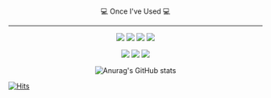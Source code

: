 

<p align="center">💻 Once I've Used 💻</p>

---------------------------------

<p align="center">
<img src="https://img.shields.io/badge/R-276DC3?style=for-the-badge&logo=R&logoColor=white">
<img src="https://img.shields.io/badge/Python-3776AB?style=for-the-badge&logo=Python&logoColor=white">
<img src="https://img.shields.io/badge/MySQL-4479A1?style=for-the-badge&logo=MySQL&logoColor=white">
<img src="https://img.shields.io/badge/Tableau-E97627?style=for-the-badge&logo=Tableau&logoColor=white">
</p>
<p align="center">
<a href="클릭시 이동할 링크" target="_blank"><img src="https://img.shields.io/badge/PyTorch-EE4C2C?style=flat-square&logo=PyTorch&logoColor=white"/></a>
<a href="클릭시 이동할 링크" target="_blank"><img src="https://img.shields.io/badge/Keras-D00000?style=flat-square&logo=Keras&logoColor=white"/></a>
<a href="클릭시 이동할 링크" target="_blank"><img src="https://img.shields.io/badge/TensorFlow-FF6F00?style=flat-square&logo=TensorFlow&logoColor=white"/></a>
</p>


<div align="center">
 
![Anurag's GitHub stats](https://github-readme-stats.vercel.app/api?username=kimjoe1850&show_icons=true&theme=algolia)
</div>
 
[![Hits](https://hits.seeyoufarm.com/api/count/incr/badge.svg?url=https%3A%2F%2Fgithub.com%2Fkimjoe1850%2Fhit-counter&count_bg=%233172F3&title_bg=%23555555&icon=&icon_color=%23E7E7E7&title=hits&edge_flat=false)](https://hits.seeyoufarm.com)
